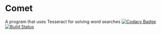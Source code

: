 # Comet
A program that uses Tesseract for solving word searches
[![Codacy Badge](https://api.codacy.com/project/badge/Grade/e9e55822f296470e897982f53ea84fb6)](https://www.codacy.com/app/Osnott/comet?utm_source=github.com&amp;utm_medium=referral&amp;utm_content=Osnott/comet&amp;utm_campaign=Badge_Grade)
[![Build Status](https://travis-ci.org/Osnott/comet.svg?branch=master)](https://travis-ci.org/Osnott/comet)